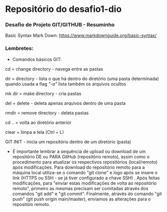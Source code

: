 # Repositório do desafio1-dio
### Desafio de Projeto GIT/GITHUB - Resuminho

Basic Syntax Mark Down: https://www.markdownguide.org/basic-syntax/

### Lembretes:

- Comandos básicos GIT: 

cd = change directory - navega entre as pastas

dir = directory - lista o que há dentro do diretório (uma pasta determinada)
quando usada a flag *"-a"* lista também os arquivos ocultos

mk dir = make directory - cria pastas

del = delete - deleta apenas arquivos dentro de uma pasta

rmdir = remove directory - deleta pastas

cd .. = volta ao diretório anterior

clear = limpa a tela (Ctrl + L)

GIT INIT - inicia um repositório dentro de um diretório (pasta)

- É importante lembrar a sequência de upload ou download de um repositório DE ou PARA GitHub (repositório remoto), assim como o procedimento para atualizar os respectivos repositórios (local/remoto) após modificações. 
  Para download do repositório remoto para a máquina local utiliza-se o comando "git clone" e logo após se insere o link (HTTPS ou SSH - se já tiver configurado a chave SSH) . 
  Após feitas modificações, para "enviar estas modificações de volta ao repositório remoto", primeiro as mesmas precisam ser comitadas através dos comandos "git add" e "git commit". Finalmente, através do comando "git push"​ (git push origin main/master), enviamos as alterações para o repositóio remoto.